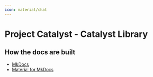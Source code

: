 ```yaml
---
icon: material/chat
---
```


# Project Catalyst - Catalyst Library

## How the docs are built

* [MkDocs](https://www.mkdocs.org)
* [Material for MkDocs](https://squidfunk.github.io/mkdocs-material/)

